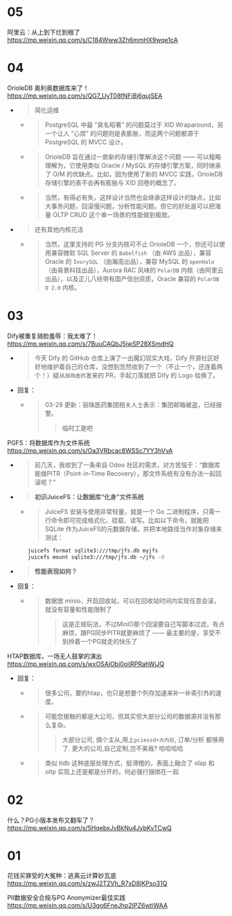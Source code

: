 
# 05

阿里云：从上到下烂到根了 https://mp.weixin.qq.com/s/C184Www3Zh6mmHX9wqe1cA

# 04

OrioleDB 奥利奥数据库来了！ https://mp.weixin.qq.com/s/QG7_UyT08fNFiBj6qujSEA
- > 简化运维
  * > PostgreSQL 中最 “臭名昭著” 的问题莫过于 XID Wraparound，另一个让人 “心烦” 的问题则是表膨胀，而这两个问题都源于 PostgreSQL 的 MVCC 设计。
  * > OrioleDB 旨在通过一款新的存储引擎解决这个问题 —— 可以粗略理解为，它使用类似 Oracle / MySQL 的存储引擎方案，同时继承了 O/M 的优缺点。比如，因为使用了新的 MVCC 实践，OrioleDB 存储引擎的表不会再有膨胀与 XID 回卷的概念了。
  * > 当然，有得必有失，这样设计当然也会继承这样设计的缺点，比如大事务问题，回滚慢问题，分析性能问题。但它的好处是可以把海量 OLTP CRUD 这个单一场景的性能做到极致。
- > 还有其他内核花活
  * > 当然，这里支持的 PG 分支内核可不止 OrioleDB 一个，你还可以使用兼容微软 SQL Server 的 `Babelfish` （由 AWS 出品），兼容 Oracle 的 `IvorySQL` （由瀚高出品），兼容 MySQL 的 `openHalo` （由易景科技出品），Aurora RAC 风味的 `PolarDB` 内核（由阿里云出品），以及正儿八经带有国产信创资质，Oracle 兼容的 `PolarDB O 2.0` 内核。

# 03

Dify被重复骑脸羞辱：我太难了！ https://mp.weixin.qq.com/s/7BuuCAQbJ5jwSP28XSmdHQ
- > 今天 Dify 的 GitHub 仓库上演了一出魔幻现实大戏，Dify 开源社区好好地维护着自己的仓库，没想到忽然收到了一个（不止一个，还连着两个！）疑从`丽珠医药`发来的 PR，手起刀落就把 Dify 的 Logo 给换了。
- 回复：
  * > 03-28 更新：丽珠医药集团相关人士表示：集团邮箱被盗，已经报警。
    >> 临时工是吧

PGFS：将数据库作为文件系统 https://mp.weixin.qq.com/s/Oa3VRbcac8WSSc7YY3hVvA
- > 前几天，我收到了一条来自 Odoo 社区的需求，对方苦恼于：“数据库能做PITR（Point-in-Time Recovery），那文件系统有没有办法一起回滚呢？”
- > **初识JuiceFS：让数据库“化身”文件系统**
  * > JuiceFS 安装与使用非常轻量，就是一个 Go 二进制程序，只需一行命令即可完成格式化、挂载、读写。比如以下命令，就能把 SQLite 作为JuiceFS的元数据存储，并把本地路径当作对象存储来测试：
    ```sh
    juicefs format sqlite3:///tmp/jfs.db myjfs     
    juicefs mount sqlite3:///tmp/jfs.db ~/jfs -d
    ```
- > **性能表现如何？**
- 回复：
  * > 数据放 minio，开启回收站，可以在回收站时间内实现任意会滚，就没有容量和性能限制了
    >> 这是正规玩法，不过MinIO那个回滚要自己写脚本过滤，有点麻烦，跟PG同步PITR就更麻烦了 —— 最主要的是，享受不到拎着一个PG就走的快乐了

HTAP数据库，一场无人鼓掌的演出 https://mp.weixin.qq.com/s/wxOSAjObi0oiiRPRahWjJQ
- 回复：
  * > 很多公司，要的htap，也只是想要个列存加速来补一补索引外的速度。
  * > 可能您接触的都是大公司，但其实但大部分公司的数据源并没有那么复杂。
    >> 大部分公司, 搞个主从,用上`pciessd+大内存`, 订单/分析 都够用了. 更大的公司,自己定制,岂不美哉? 哈哈哈哈
  * > 类似 tidb 这种底层处理方式，挺滑稽的，表面上融合了 olap 和 oltp 实现上还是都是分开的，何必强行捆绑在一起

# 02

什么？PG小版本发布又翻车了？ https://mp.weixin.qq.com/s/5HqebxJvBkNu4JybKvTCwQ

# 01

花钱买罪受的大冤种：逃离云计算妙瓦底 https://mp.weixin.qq.com/s/zwJ2T2Vh_R7xD8IKPso31Q

PII数据安全合规与PG Anonymizer最佳实践 https://mp.weixin.qq.com/s/U3go6FneJhp2IPZ6wtiWAA
